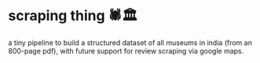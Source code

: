 # scraping thing 🕷️🏛️

a tiny pipeline to build a structured dataset of all museums in india (from an 800-page pdf), with future support for review scraping via google maps.
